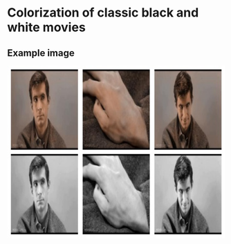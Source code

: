 # Colorization of classic black and white movies

## Example image
<img src="https://github.com/LjungPer/deep-learning-project/blob/main/figures/psycho.jpg" data-canonical-src="https://github.com/LjungPer/deep-learning-project/blob/main/figures/psycho.jpg" width="800" height="400" />
